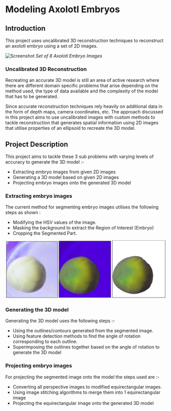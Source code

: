 # Modeling Axolotl Embryos

## Introduction

This project uses uncalibrated 3D reconstruction techniques to reconstruct an axolotl embryo using a set of 2D images.

![Screenshot](Images/collage.JPG) 
*Set of 8 Axolotl Embryo Images*

### Uncalibrated 3D Reconstruction

Recreating an accurate 3D model is still an area of active research where there are different domain specific problems that arise depending on the method used, the type of data available and the complexity of the model that has to be generated.

Since accurate reconstruction techniques rely heavily on additional data in the form of depth maps, camera coordinates, etc.  The approach discussed in this project aims to use uncalibrated images with custom methods to tackle reconstruction that generates spatial information using 2D images that utilise properties of an ellipsoid to recreate the 3D model.

## Project Description
This project aims to tackle these 3 sub problems with varying levels of accuracy to generate the 3D model :-
* Extracting embryo images from given 2D images
* Generating a 3D model based on given 2D images
* Projecting embryo images onto the generated 3D model



### Extracting embryo images
The current method for segmenting embryo images utilises the following steps as shown :

* Modifying the HSV values of the image.
* Masking the background to extract the Region of Interest (Embryo)
* Cropping the Segmented Part.

![Screenshot](Images/hsv.png)

### Generating the 3D model
Generating the 3D model uses the following steps :-

* Using the outlines/contours generated from the segmented image.
* Using feature detection methods to find the angle of rotation corresponding to each outline.
* Superimposing the outlines together based on the angle of rotation to generate the 3D model

### Projecting embryo images
For projecting the segmented image onto the model the steps used are :-
* Converting all perspective images to modified equirectangular images.
* Using image stitching algorithms to merge them into 1 equirectangular image
* Projecting the equirectangular image onto the generated 3D model
